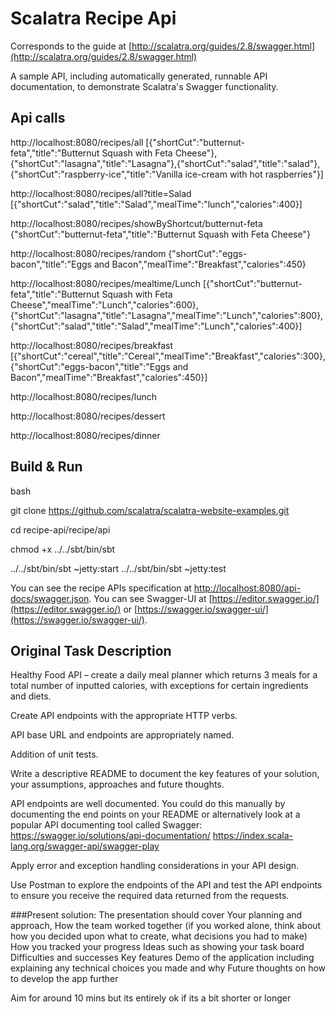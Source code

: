 Scalatra Recipe Api
===================

Corresponds to the guide at [http://scalatra.org/guides/2.8/swagger.html](http://scalatra.org/guides/2.8/swagger.html)

A sample API, including automatically generated, runnable API documentation,
to demonstrate Scalatra's Swagger functionality.

## Api calls

http://localhost:8080/recipes/all
[{"shortCut":"butternut-feta","title":"Butternut Squash with Feta Cheese"},{"shortCut":"lasagna","title":"Lasagna"},{"shortCut":"salad","title":"salad"},{"shortCut":"raspberry-ice","title":"Vanilla ice-cream with hot raspberries"}]

http://localhost:8080/recipes/all?title=Salad
[{"shortCut":"salad","title":"Salad","mealTime":"lunch","calories":400}]

http://localhost:8080/recipes/showByShortcut/butternut-feta
{"shortCut":"butternut-feta","title":"Butternut Squash with Feta Cheese"}

http://localhost:8080/recipes/random
{"shortCut":"eggs-bacon","title":"Eggs and Bacon","mealTime":"Breakfast","calories":450}

http://localhost:8080/recipes/mealtime/Lunch
[{"shortCut":"butternut-feta","title":"Butternut Squash with Feta Cheese","mealTime":"Lunch","calories":600},{"shortCut":"lasagna","title":"Lasagna","mealTime":"Lunch","calories":800},{"shortCut":"salad","title":"Salad","mealTime":"Lunch","calories":400}]

http://localhost:8080/recipes/breakfast
[{"shortCut":"cereal","title":"Cereal","mealTime":"Breakfast","calories":300},{"shortCut":"eggs-bacon","title":"Eggs and Bacon","mealTime":"Breakfast","calories":450}]

http://localhost:8080/recipes/lunch

http://localhost:8080/recipes/dessert

http://localhost:8080/recipes/dinner


## Build & Run ##

bash

git clone https://github.com/scalatra/scalatra-website-examples.git

cd recipe-api/recipe/api

chmod +x ../../sbt/bin/sbt

../../sbt/bin/sbt ~jetty:start
../../sbt/bin/sbt ~jetty:test

You can see the recipe APIs specification at [http://localhost:8080/api-docs/swagger.json](http://localhost:8080/api-docs/swagger.json).
You can see Swagger-UI at [https://editor.swagger.io/](https://editor.swagger.io/) or [https://swagger.io/swagger-ui/](https://swagger.io/swagger-ui/).


## Original Task Description

Healthy Food API – create a daily meal planner which returns 3 meals for a total number of inputted calories, with exceptions for certain
ingredients and diets.

Create API endpoints with the appropriate HTTP verbs.

API base URL and endpoints are appropriately named.

Addition of unit tests.

Write a descriptive README to document the key features of your solution, your assumptions, approaches and future thoughts.

API endpoints are well documented. You could do this manually by documenting the end points on your README or alternatively look at
a popular API documenting tool called Swagger:
https://swagger.io/solutions/api-documentation/
https://index.scala-lang.org/swagger-api/swagger-play

Apply error and exception handling considerations in your API design.

Use Postman to explore the endpoints of the API and test the API endpoints to ensure you receive the required data returned from the
requests.

###Present solution:
The presentation should cover
Your planning and approach,
How the team worked together (if you worked alone, think about how you decided upon what to create, what decisions you had to make)
How you tracked your progress
Ideas such as showing your task board
Difficulties and successes
Key features
Demo of the application including explaining any technical choices you made and why
Future thoughts on how to develop the app further

Aim for around 10 mins but its entirely ok if its a bit shorter or longer 
